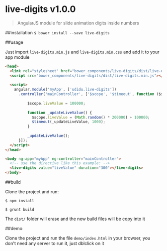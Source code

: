 # live-digits v1.0.0
> AngularJS module for slide animation digits inside numbers

##installation
`$ bower install --save live-digits`

##usage

Just import `live-digits.min.js` and `live-digits.min.css` and add it to your app module

```html
<head>
  <link rel="stylesheet" href="bower_components/live-digits/dist/live-digits.css" />
  <script src="bower_components/live-digits/dist/live-digits.min.js"></script>
  
  <script>
    angular.module('myApp', ['udidu.live-digits'])
      .controller('mainController', ['$scope', '$timeout', function ($scope, $timeout) {
          
          $scope.liveValue = 100000;
          
          function _updateLiveValue() {
            $scope.liveValue = (Math.random() * 200000) + 100000;
            $timeout(_updateLiveValue, 1000);
          }
          
          _updateLiveValue();
      }]);
  </script>
</head>

<body ng-app="myApp" ng-controller="mainController">
  <!-- use the directive like this example: -->
  <live-digits value="liveValue" duration="300"></live-digits>
</body>

```

##build

Clone the project and run:

```
$ npm install

$ grunt build
```

The `dist/` folder will erase and the new build files will be copy into it


##demo

Clone the project and run the file `demo/index.html` in your browser, you don't need any server to run it, just dblclick on it
